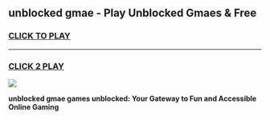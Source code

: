 
## unblocked gmae - Play Unblocked Gmaes & Free
<h3>
<a href="https://news.freeplayer.one?title=unblocked_gmae&ref=23F">CLICK TO PLAY</a></h3>
<hr>

<h3>
<a href="https://news.freeplayer.one?title=unblocked_gmae&ref=23F">CLICK 2 PLAY</a>
  
</h3>

<a href="https://news.freeplayer.one?title=unblocked_gmae&ref=23F/"><img src="https://clearcache.store/games.png"></a>


**unblocked gmae games unblocked: Your Gateway to Fun and Accessible Online Gaming**

